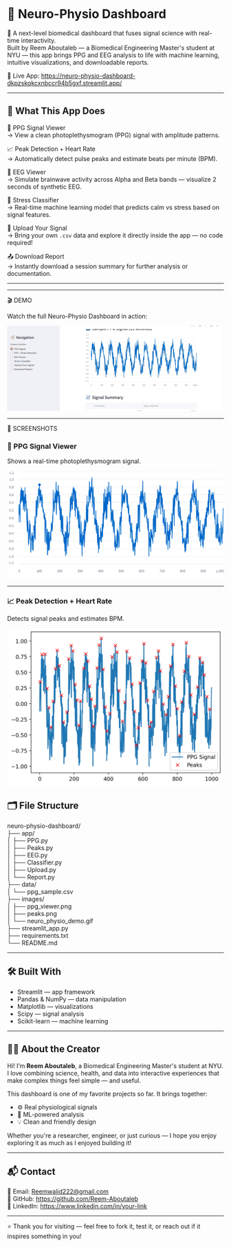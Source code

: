 # 🧠 Neuro-Physio Dashboard

🚀 A next-level biomedical dashboard that fuses signal science with real-time interactivity.  
Built by Reem Aboutaleb — a Biomedical Engineering Master's student at NYU — this app brings PPG and EEG analysis to life with machine learning, intuitive visualizations, and downloadable reports.

🔗 Live App: https://neuro-physio-dashboard-dkpzskqkcxnbccr94b5gxf.streamlit.app/

---

## 🎯 What This App Does

💓 PPG Signal Viewer  
→ View a clean photoplethysmogram (PPG) signal with amplitude patterns.

📈 Peak Detection + Heart Rate  
→ Automatically detect pulse peaks and estimate beats per minute (BPM).

🧠 EEG Viewer  
→ Simulate brainwave activity across Alpha and Beta bands — visualize 2 seconds of synthetic EEG.

🔬 Stress Classifier  
→ Real-time machine learning model that predicts calm vs stress based on signal features.

📂 Upload Your Signal  
→ Bring your own `.csv` data and explore it directly inside the app — no code required!

📤 Download Report  
→ Instantly download a session summary for further analysis or documentation.

---


---

🎬 DEMO

Watch the full Neuro-Physio Dashboard in action:

![Demo GIF](https://github.com/Reem-Aboutaleb/neuro-physio-dashboard/blob/main/images/neuro_physio_full_demo.gif?raw=true)


---


📸 SCREENSHOTS

### 💓 PPG Signal Viewer  
Shows a real-time photoplethysmogram signal.

![PPG Viewer](https://github.com/Reem-Aboutaleb/neuro-physio-dashboard/blob/main/images/ppg_viewer.png?raw=true)

---

### 📈 Peak Detection + Heart Rate  
Detects signal peaks and estimates BPM.

![Peak Detection](https://github.com/Reem-Aboutaleb/neuro-physio-dashboard/blob/main/images/peaks.png?raw=true)


## 🗂️ File Structure

neuro-physio-dashboard/  
├── app/  
│   ├── PPG.py  
│   ├── Peaks.py  
│   ├── EEG.py  
│   ├── Classifier.py  
│   ├── Upload.py  
│   └── Report.py  
├── data/  
│   └── ppg_sample.csv  
├── images/  
│   ├── ppg_viewer.png  
│   ├── peaks.png  
│   └── neuro_physio_demo.gif  
├── streamlit_app.py  
├── requirements.txt  
└── README.md

---

## 🛠️ Built With

- Streamlit — app framework
- Pandas & NumPy — data manipulation
- Matplotlib — visualizations
- Scipy — signal analysis
- Scikit-learn — machine learning

---

## 👩‍🔬 About the Creator

Hi! I’m **Reem Aboutaleb**, a Biomedical Engineering Master's student at NYU. I love combining science, health, and data into interactive experiences that make complex things feel simple — and useful.

This dashboard is one of my favorite projects so far. It brings together:
- ⚙️ Real physiological signals
- 🤖 ML-powered analysis
- 💡 Clean and friendly design

Whether you're a researcher, engineer, or just curious — I hope you enjoy exploring it as much as I enjoyed building it!

---

## 📬 Contact

📧 Email: Reemwalid222@gmail.com  
🔗 GitHub: https://github.com/Reem-Aboutaleb  
💼 LinkedIn: https://www.linkedin.com/in/your-link

---

⭐ Thank you for visiting — feel free to fork it, test it, or reach out if it inspires something in you!


